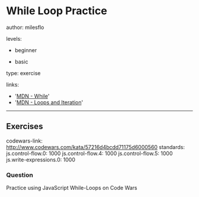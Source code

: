 # While Loop Practice
author: milesflo

levels:

  - beginner

  - basic

type: exercise

links:

  - '[MDN - While](https://developer.mozilla.org/en-US/docs/Web/JavaScript/Reference/Statements/while)'
  - '[MDN - Loops and Iteration](https://developer.mozilla.org/en-US/docs/Web/JavaScript/Guide/Loops_and_iteration)'

---
## Exercises
codewars-link: http://www.codewars.com/kata/57216d4bcdd71175d6000560
standards:
  js.control-flow.0: 1000
  js.control-flow.4: 1000
  js.control-flow.5: 1000
  js.write-expressions.0: 1000
### Question
Practice using JavaScript While-Loops on Code Wars
